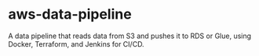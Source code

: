 # aws-data-pipeline
A data pipeline that reads data from S3 and pushes it to RDS or Glue, using Docker, Terraform, and Jenkins for CI/CD.

